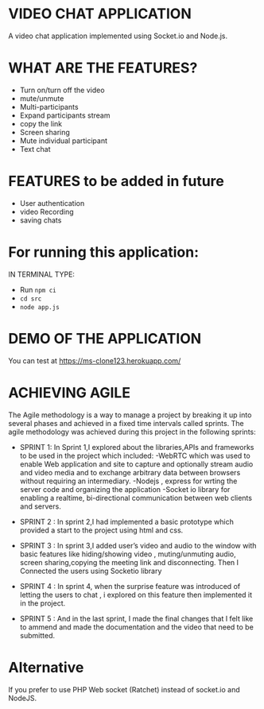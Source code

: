 # VIDEO CHAT APPLICATION
A video chat application implemented using Socket.io and Node.js.
# WHAT ARE THE FEATURES?
- Turn on/turn off the video
- mute/unmute
- Multi-participants
- Expand participants stream
- copy the link 
- Screen sharing
- Mute individual participant
- Text chat

# FEATURES to be added in future
- User authentication
- video Recording
- saving chats


# For running this application:
IN TERMINAL TYPE:
- Run `npm ci`
- `cd src`
- `node app.js`
 
# DEMO OF THE APPLICATION
You can test at https://ms-clone123.herokuapp.com/


# ACHIEVING AGILE
The Agile methodology is a way to manage a project by breaking it up into several phases and achieved in a fixed time intervals called sprints.
The agile methodology was achieved during this project in the following sprints:
- SPRINT 1:
In Sprint 1,I explored about the libraries,APIs and frameworks to be used in the project which  included:
-WebRTC which was used to enable Web application and site to capture and optionally stream audio and video media and to exchange arbitrary data between browsers without requiring an intermediary.
-Nodejs , express for wrting the server code and organizing the application
-Socket io library for enabling a realtime, bi-directional communication between web clients and servers.

- SPRINT 2 :
In sprint 2,I had implemented a basic prototype which provided a start to the project using html and css.

- SPRINT 3 :
In sprint 3,I added user’s video and audio to the window with basic features like hiding/showing video , muting/unmuting audio, screen sharing,copying the meeting link and disconnecting.
Then I Connected the users using Socketio library 

- SPRINT 4 :
In sprint 4, when the surprise feature was introduced of letting the users to chat , i explored on this feature then implemented it in the project.
- SPRINT 5 :
And in the last sprint, I made the final changes that I felt like to ammend and made the documentation and the video that need to be submitted.



# Alternative
If you prefer to use PHP Web socket (Ratchet) instead of socket.io and NodeJS.
